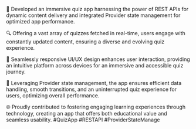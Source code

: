 🧠 Developed an immersive quiz app harnessing the power of REST APIs for dynamic content delivery and integrated Provider state management for optimized app performance.

🔍 Offering a vast array of quizzes fetched in real-time, users engage with constantly updated content, ensuring a diverse and evolving quiz experience.

📱 Seamlessly responsive UI/UX design enhances user interaction, providing an intuitive platform across devices for an immersive and accessible quiz journey.

🚀 Leveraging Provider state management, the app ensures efficient data handling, smooth transitions, and an uninterrupted quiz experience for users, optimizing overall performance.

🌐 Proudly contributed to fostering engaging learning experiences through technology, creating an app that offers both educational value and seamless usability. #QuizApp #RESTAPI #ProviderStateManage
